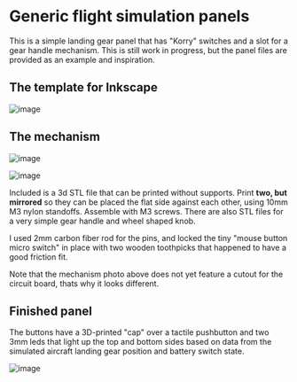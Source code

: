 # Generic flight simulation panels

This is a simple landing gear panel that has "Korry" switches and a slot for a gear handle mechanism. This is still work in progress, but the panel files are provided as an example and inspiration.

## The template for Inkscape
![image](https://user-images.githubusercontent.com/2587818/120120482-47e73a00-c1a6-11eb-9412-ce555196d2c0.png)

## The mechanism

![image](https://user-images.githubusercontent.com/2587818/127450635-e6e66c2a-bf45-45b7-a285-9cd85cc8bd8a.png)

![image](https://user-images.githubusercontent.com/2587818/135715543-042c1e4e-a351-4d39-9379-781a8f6fccc8.png)

Included is a 3d STL file that can be printed without supports. Print **two, but mirrored** so they can be placed the flat side
against each other, using 10mm M3 nylon standoffs. Assemble with M3 screws. There are also STL files for a very simple gear handle and wheel shaped knob.

I used 2mm carbon fiber rod for the pins, and locked the tiny "mouse button micro switch" in place with two wooden toothpicks that happened
to have a good friction fit.

Note that the mechanism photo above does not yet feature a cutout for the circuit board, thats why it looks different.

## Finished panel

The buttons have a 3D-printed "cap" over a tactile pushbutton and two 3mm leds that light up the top and bottom sides based on data from the simulated aircraft landing gear position and battery switch state.

![image](https://user-images.githubusercontent.com/2587818/120120465-21290380-c1a6-11eb-895e-39dc71a2b652.png)


